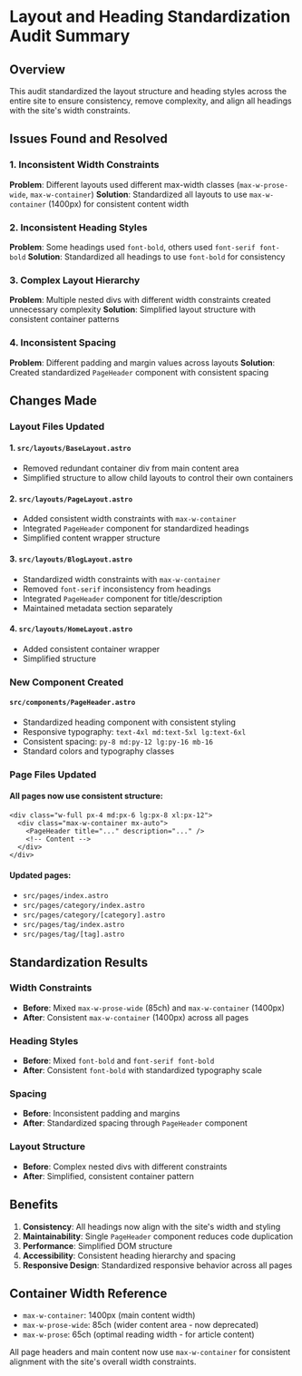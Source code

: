 # Layout and Heading Standardization Audit Summary

## Overview

This audit standardized the layout structure and heading styles across the entire site to ensure consistency, remove complexity, and align all headings with the site's width constraints.

## Issues Found and Resolved

### 1. Inconsistent Width Constraints

**Problem**: Different layouts used different max-width classes (`max-w-prose-wide`, `max-w-container`)
**Solution**: Standardized all layouts to use `max-w-container` (1400px) for consistent content width

### 2. Inconsistent Heading Styles

**Problem**: Some headings used `font-bold`, others used `font-serif font-bold`
**Solution**: Standardized all headings to use `font-bold` for consistency

### 3. Complex Layout Hierarchy

**Problem**: Multiple nested divs with different width constraints created unnecessary complexity
**Solution**: Simplified layout structure with consistent container patterns

### 4. Inconsistent Spacing

**Problem**: Different padding and margin values across layouts
**Solution**: Created standardized `PageHeader` component with consistent spacing

## Changes Made

### Layout Files Updated

#### 1. `src/layouts/BaseLayout.astro`

- Removed redundant container div from main content area
- Simplified structure to allow child layouts to control their own containers

#### 2. `src/layouts/PageLayout.astro`

- Added consistent width constraints with `max-w-container`
- Integrated `PageHeader` component for standardized headings
- Simplified content wrapper structure

#### 3. `src/layouts/BlogLayout.astro`

- Standardized width constraints with `max-w-container`
- Removed `font-serif` inconsistency from headings
- Integrated `PageHeader` component for title/description
- Maintained metadata section separately

#### 4. `src/layouts/HomeLayout.astro`

- Added consistent container wrapper
- Simplified structure

### New Component Created

#### `src/components/PageHeader.astro`

- Standardized heading component with consistent styling
- Responsive typography: `text-4xl md:text-5xl lg:text-6xl`
- Consistent spacing: `py-8 md:py-12 lg:py-16 mb-16`
- Standard colors and typography classes

### Page Files Updated

#### All pages now use consistent structure:

```astro
<div class="w-full px-4 md:px-6 lg:px-8 xl:px-12">
  <div class="max-w-container mx-auto">
    <PageHeader title="..." description="..." />
    <!-- Content -->
  </div>
</div>
```

#### Updated pages:

- `src/pages/index.astro`
- `src/pages/category/index.astro`
- `src/pages/category/[category].astro`
- `src/pages/tag/index.astro`
- `src/pages/tag/[tag].astro`

## Standardization Results

### Width Constraints

- **Before**: Mixed `max-w-prose-wide` (85ch) and `max-w-container` (1400px)
- **After**: Consistent `max-w-container` (1400px) across all pages

### Heading Styles

- **Before**: Mixed `font-bold` and `font-serif font-bold`
- **After**: Consistent `font-bold` with standardized typography scale

### Spacing

- **Before**: Inconsistent padding and margins
- **After**: Standardized spacing through `PageHeader` component

### Layout Structure

- **Before**: Complex nested divs with different constraints
- **After**: Simplified, consistent container pattern

## Benefits

1. **Consistency**: All headings now align with the site's width and styling
2. **Maintainability**: Single `PageHeader` component reduces code duplication
3. **Performance**: Simplified DOM structure
4. **Accessibility**: Consistent heading hierarchy and spacing
5. **Responsive Design**: Standardized responsive behavior across all pages

## Container Width Reference

- `max-w-container`: 1400px (main content width)
- `max-w-prose-wide`: 85ch (wider content area - now deprecated)
- `max-w-prose`: 65ch (optimal reading width - for article content)

All page headers and main content now use `max-w-container` for consistent alignment with the site's overall width constraints.
